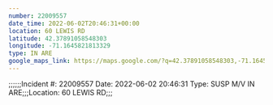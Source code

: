 ```yaml
---
number: 22009557
date_time: 2022-06-02T20:46:31+00:00
location: 60 LEWIS RD
latitude: 42.37891058548303
longitude: -71.1645821813329
type: IN ARE
google_maps_link: https://maps.google.com/?q=42.37891058548303,-71.1645821813329
---
```


;;;;;;Incident #: 22009557   Date: 2022-06-02 20:46:31   Type: SUSP M/V IN ARE;;;Location: 60 LEWIS RD;;;
